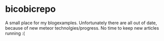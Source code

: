 bicobicrepo
===========

A small place for my blogexamples.
Unfortunately there are all out of date, because of new meteor technolgies/progress.
No time to keep new articles running :(
